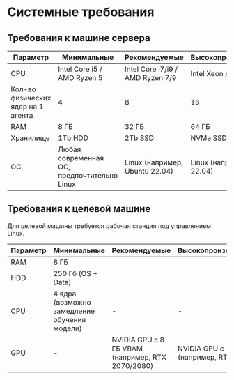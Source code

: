 # Системные требования


## Требования к машине сервера 


| Параметр         | Минимальные                    | Рекомендуемые                      | Высокопроизводительные  |
| ---------------- | ------------------------------ | ---------------------------------- | ----------------------- |
| CPU              | Intel Core i5 / AMD Ryzen 5    | Intel Core i7/i9 / AMD Ryzen 7/9   | Intel Xeon / AMD EPYC   |
| Кол-во физических ядер на 1 агента | 4            | 8                                  | 16                      |
| RAM               | 8 ГБ                          | 32 ГБ                              | 64 ГБ                   |
| Хранилище         | 1Tb HDD                       | 2Tb SSD                            | NVMe SSD или RAID       |
| ОС   | Любая современная ОС, предпочтительно Linux  | Linux (например, Ubuntu 22.04)   | Linux (например, Ubuntu 22.04) |





## Требования к целевой машине

Для целевой машины требуется рабочая станция под управлением Linux.

| Параметр   | Минимальные        |  Рекомендуемые                     | Высокопроизводительные  |
| ---------- | ------------------ | ---------------------------------- | ----------------------- |
| RAM        | 8 ГБ               |                                    |                         | 
| HDD        | 250 Гб (OS + Data) |                                    |                         | 
| CPU        | 4 ядра (возможно замедление обучения модели) | -        | -                       | 
| GPU        | -    | NVIDIA GPU с 8 ГБ VRAM (например, RTX 2070/2080) | NVIDIA GPU с 10 ГБ VRAM (например, RTX 3080) | 
